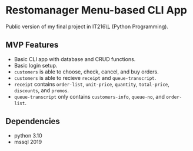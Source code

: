 # Restomanager Menu-based CLI App

Public version of my final project in IT216\L (Python Programming).

## MVP Features

- Basic CLI app with database and CRUD functions.
- Basic login setup.
- `customers` is able to choose, check, cancel, and buy orders.
- `customers` is able to recieve `receipt` and `queue-transcript`.
- `receipt` contains `order-list`, `unit-price`, `quantity`, `total-price`,
`discounts`, and `promos`.
- `queue-transcript` only contains `customers-info`, `queue-no`, and `order-list`.

## Dependencies

- python 3.10
- mssql 2019
